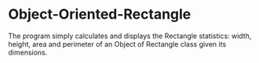 # Object-Oriented-Rectangle
The program simply calculates and displays the Rectangle statistics: width, height, area and perimeter of an Object of Rectangle class given its dimensions.

